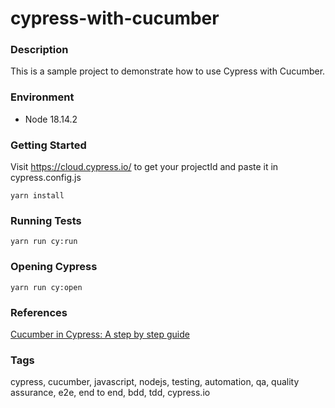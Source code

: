 # cypress-with-cucumber

### Description
This is a sample project to demonstrate how to use Cypress with Cucumber.

### Environment
- Node 18.14.2

### Getting Started
Visit https://cloud.cypress.io/ to get your projectId and paste it in cypress.config.js

```
yarn install
```

### Running Tests
```
yarn run cy:run
```

### Opening Cypress
```
yarn run cy:open
```

### References
[Cucumber in Cypress: A step by step guide](https://filiphric.com/cucumber-in-cypress-a-step-by-step-guide)

### Tags
cypress, cucumber, javascript, nodejs, testing, automation, qa, quality assurance, e2e, end to end, bdd, tdd, cypress.io
